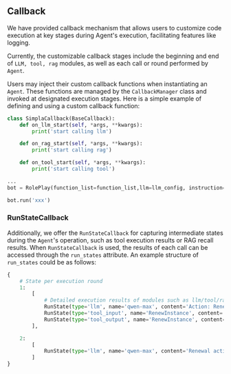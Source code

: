 ## Callback

We have provided callback mechanism that allows users to customize code execution at key stages during Agent's execution, facilitating features like logging.

Currently, the customizable callback stages include the beginning and end of  `LLM, tool, rag` modules, as well as each call or round performed by `Agent`.

Users may inject their custom callback functions when instantiating an `Agent`. These functions are managed by the `CallbackManager` class and invoked at designated execution stages. Here is a simple example of defining and using a custom callback function:

```Python
class SimplaCallback(BaseCallback):
    def on_llm_start(self, *args, **kwargs):
        print('start calling llm')

    def on_rag_start(self, *args, **kwargs):
        print('start calling rag')

    def on_tool_start(self, *args, **kwargs):
        print('start calling tool')

...
bot = RolePlay(function_list=function_list,llm=llm_config, instruction=role_template, callbacks=[callback], stream=False)

bot.run('xxx')
```

### RunStateCallback

Additionally, we offer the `RunStateCallback` for capturing intermediate states during the `Agent`'s operation, such as tool execution results or RAG recall results. When `RunStateCallback` is used, the results of each call can be accessed through the `run_states` attribute. An example structure of `run_states` could be as follows:
```Python
{
    # State per execution round
    1:
        [
            # Detailed execution results of modules such as llm/tool/rag
            RunState(type='llm', name='qwen-max', content='Action: RenewInstance\nAction Input: {"instance_id": "i-rj90a7e840y5cde", "period": "10"}\n', create_time=1720691946),
            RunState(type='tool_input', name='RenewInstance', content='{"instance_id": "i-rj90a7e840y5cde", "period": "10"}', create_time=1720691946),
            RunState(type='tool_output', name='RenewInstance', content="{'result': 'Renewal of ECS instance ID i-rj90a7e840y5cde completed, for a duration of 10 months.'}", create_time=1720691946)
        ],

    2:
        [
            RunState(type='llm', name='qwen-max', content='Renewal action completed for ECS instance ID i-rj90a7e840y5cde, for a duration of 10 months.', create_time=1720691949)
        ]
}
```
